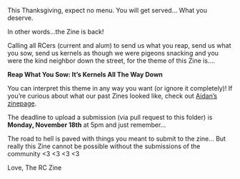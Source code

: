 This Thanksgiving, expect no menu. You will get served… What you deserve.

In other words…the Zine is back!

Calling all RCers (current and alum) to send us what you reap, send us what you sow, send us kernels as though we were pigeons snacking and you were the kind neighbor down the street, for the theme of this Zine is….

**Reap What You Sow: It’s Kernels All The Way Down**

You can interpret this theme in any way you want (or ignore it completely)! If you’re curious about what our past Zines looked like, check out [Aidan’s zinepage](https://zine.recurse.com).

The deadline to upload a submission (via pull request to this folder) is **Monday, November 18th** at 5pm and just remember…

The road to hell is paved with things you meant to submit to the zine… But really this Zine cannot be possible without the submissions of the community <3 <3 <3 <3

Love, The RC Zine